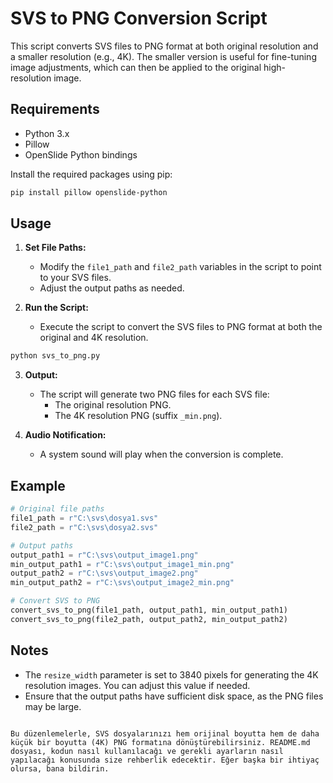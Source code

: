 # SVS to PNG Conversion Script

This script converts SVS files to PNG format at both original resolution and a smaller resolution (e.g., 4K). The smaller version is useful for fine-tuning image adjustments, which can then be applied to the original high-resolution image.

## Requirements

- Python 3.x
- Pillow
- OpenSlide Python bindings

Install the required packages using pip:

```bash
pip install pillow openslide-python
```

## Usage

1. **Set File Paths:**
   - Modify the `file1_path` and `file2_path` variables in the script to point to your SVS files.
   - Adjust the output paths as needed.

2. **Run the Script:**
   - Execute the script to convert the SVS files to PNG format at both the original and 4K resolution.

```bash
python svs_to_png.py
```

3. **Output:**
   - The script will generate two PNG files for each SVS file:
     - The original resolution PNG.
     - The 4K resolution PNG (suffix `_min.png`).

4. **Audio Notification:**
   - A system sound will play when the conversion is complete.

## Example

```python
# Original file paths
file1_path = r"C:\svs\dosya1.svs"
file2_path = r"C:\svs\dosya2.svs"

# Output paths
output_path1 = r"C:\svs\output_image1.png"
min_output_path1 = r"C:\svs\output_image1_min.png"
output_path2 = r"C:\svs\output_image2.png"
min_output_path2 = r"C:\svs\output_image2_min.png"

# Convert SVS to PNG
convert_svs_to_png(file1_path, output_path1, min_output_path1)
convert_svs_to_png(file2_path, output_path2, min_output_path2)
```

## Notes

- The `resize_width` parameter is set to 3840 pixels for generating the 4K resolution images. You can adjust this value if needed.
- Ensure that the output paths have sufficient disk space, as the PNG files may be large.

```

Bu düzenlemelerle, SVS dosyalarınızı hem orijinal boyutta hem de daha küçük bir boyutta (4K) PNG formatına dönüştürebilirsiniz. README.md dosyası, kodun nasıl kullanılacağı ve gerekli ayarların nasıl yapılacağı konusunda size rehberlik edecektir. Eğer başka bir ihtiyaç olursa, bana bildirin.
